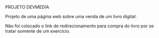PROJETO DEVMEDIA 


Projeto de uma página web sobre uma venda de um livro digital. 


Não foi colocado o link de redirecionamento para compra do livro por se tratar somente de um exercício. 
